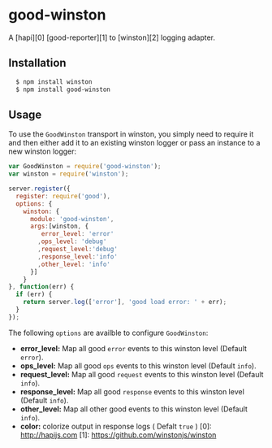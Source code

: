 # good-winston

A [hapi][0] [good-reporter][1] to [winston][2] logging adapter.

## Installation

``` bash
  $ npm install winston
  $ npm install good-winston
```

## Usage

To use the `GoodWinston` transport in winston, you simply need to require it and
then either add it to an existing winston logger or pass an instance to a new
winston logger:

``` js
var GoodWinston = require('good-winston');
var winston = require('winston');

server.register({
  register: require('good'),
  options: {
    winston: {
      module: 'good-winston',
      args:[winston, {
         error_level: 'error'
        ,ops_level: 'debug'
        ,request_level:'debug'
        ,response_level:'info'
        ,other_level: 'info'
      }]
    }
}, function(err) {
  if (err) {
    return server.log(['error'], 'good load error: ' + err);
  }
});
```

The following `options` are availble to configure `GoodWinston`:

* __error_level:__ Map all good `error` events to this winston level (Default `error`).
* __ops_level:__ Map all good `ops` events to this winston level (Default `info`).
* __request_level:__ Map all good `request` events to this winston level (Default `info`).
* __response_level:__ Map all good `response` events to this winston level (Default `info`).
* __other_level:__ Map all other good events to this winston level (Default `info`).
* __color:__ colorize output in response logs ( Defalt `true` )
[0]: http://hapijs.com
[1]: https://github.com/winstonjs/winston
